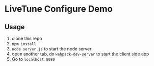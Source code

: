 # LiveTune Configure Demo

## Usage
1. clone this repo
2. `npm install`
3. `node server.js` to start the node server
3. open another tab, do `webpack-dev-server` to start the client side app
4. Go to `localhost:8080`
